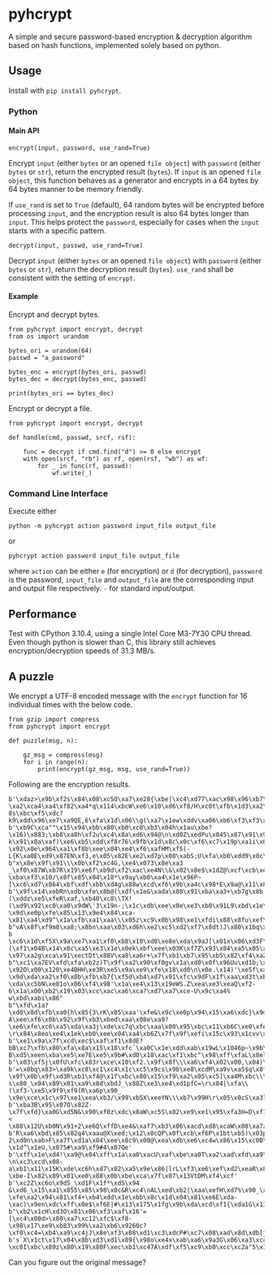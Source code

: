 # pyhcrypt

A simple and secure password-based encryption & decryption algorithm based on hash functions, implemented solely based on python.

## Usage

Install with `pip install pyhcrypt`.

### Python

#### Main API

`encrypt(input, password, use_rand=True)`

Encrypt `input` (either `bytes` or an opened `file object`) with `password` (either `bytes` or `str`), return the encrypted result (`bytes`). If `input` is an opened `file object`, this function behaves as a generator and encrypts in a 64 bytes by 64 bytes manner to be memory friendly.

If `use_rand` is set to `True` (default), 64 random bytes will be encrypted before processing `input`, and the encryption result is also 64 bytes longer than `input`. This helps protect the `password`, especially for cases when the `input` starts with a specific pattern.

`decrypt(input, passwd, use_rand=True)`

Decrypt `input` (either `bytes` or an opened `file object`) with `password` (either `bytes` or `str`), return the decryption result (`bytes`). `use_rand` shall be consistent with the setting of `encrypt`.

#### Example

Encrypt and decrypt bytes.

```
from pyhcrypt import encrypt, decrypt
from os import urandom

bytes_ori = urandom(64)
passwd = "a_password"

bytes_enc = encrypt(bytes_ori, passwd)
bytes_dec = decrypt(bytes_enc, passwd)

print(bytes_ori == bytes_dec)
```

Encrypt or decrypt a file.

```
from pyhcrypt import encrypt, decrypt

def handle(cmd, passwd, srcf, rsf):

	func = decrypt if cmd.find("d") >= 0 else encrypt
	with open(srcf, "rb") as rf, open(rsf, "wb") as wf:
		for _ in func(rf, passwd):
			wf.write(_)
```

### Command Line Interface

Execute either

`python -m pyhcrypt action password input_file output_file`

or

`pyhcrypt action password input_file output_file`

where `action` can be either `e` (for encryption) or `d` (for decryption), `password` is the password, `input_file` and `output_file` are the corresponding input and output file respectively. `-` for standard input/output.

## Performance

Test with CPython 3.10.4, using a single Intel Core M3-7Y30 CPU thread. Even though python is slower than C, this library still achieves encryption/decryption speeds of 31.3 MB/s.

## A puzzle

We encrypt a UTF-8 encoded message with the `encrypt` function for 16 individual times with the below code.

```
from gzip import compress
from pyhcrypt import encrypt

def puzzle(msg, n):

	gz_msg = compress(msg)
	for i in range(n):
		print(encrypt(gz_msg, msg, use_rand=True))
```

Following are the encryption results.

```
b'\xdaz>\x9b\xf2s\x84\x08\xc5O\xa7\xe28{\xbe|\xc4\xd77\xac\x98\x96\xb7\xb9\xf8\xcc@\x94\x1b\x06\xbb\xae\x84\xbc\x9e\xcaN\xd6\xc4\xc9\xca\x07 \xa2\xca4\xa4\xf82\xa4*q\x114\xbcW\xe6\x10\xd6\xf8/H\xc0t\xfb\x1d3\xa2\x9d\xa9H\n\xbf\xf8\x90{\x0f\xf3/b|\xe9\x9b\x95\xbd\xb2\x11Ri$)7\xb4\xd8\xdc\x0e+\x9fL<\x1cH\xb4\x01;\x03\xfb{\x1bj\x00gC\xd3\x91\xb4\xd4M\x85\xc72P\x9aI\x86\tlV\xd7\x0e["\xea\xef\xfb\xe5\x8fl 8s\xbc\xf5\xdc?k9\xdd\x96\xe7\xa9QE,6\xfa\x1d\x06\\g(\xa7\x1ew\xddv\xa06\xb6\xf3\xf3\xf2\xbb\x9a@\x0c\x0c\xe9\xaf\xb1;\xed'
b'\xb9C\xca""\x15\x94\xbb\x80\xb0\xc0\xb3\x04h\x1au\xbe?\x16)\x883;\xb8\xa8h\xf2u\xc4\x8a\xd6\x94@\n\xd0Z\xedPu\x045\x87\x91\x9eO\x8c\xb7\xf3O9\xdcW\xeay\x84d\x91v\xeb\x99\xea\x10f\xcd\xc7 k\x91\x8a\xaf)\xe6\xb5\xdd\xf8r76\x9fb\x1d\x8c\x0c\xf6\xc7\x19p\xa1i\x03NA=\xd2&\xff>1a\xf6\x18Wx>p\xf4\xf06=L\xadg\xb5\xfe\x08T,c6]\xf0\x8er_-\x92\x0e\x964\xa1\xf8b\xee\x04\xe4\xf6\xafHM\xf5(-L{K\xa0E\xd9\x87EN\xf3,e\x05\x82E\xe2\xd7p\x08\xabS;U\xfa\xb0\xdd9\x0c\x86D\xb3\xec_\xec\xe1\x15pj.\xe9'
b"x\x8e\x9f\x91\\\x0b\xf2\xc4G,\xe4\x073\x8e\xa3 _\xf0\x87W\xb7R\x19\xe6f\xb9d\xf2\xac\xe4N\\&\x02\x8e$\x1dZ@\xcf\xcb\xe7\xccd\xe8\xcb\x88\x10\xd5v\x08\xa2/\xd2\xf5y\x18_Sz)\xdc>^NM\x92'd\x1c\xb8\xa3|\x00e\xa5\x1fe\xf5\xef,!\xaf2+\xc1\xfcL\xd7_\xd2/\x93\xa3@3|\x0c\xa1\xec\xde\xae\x18\xefY\xabcF\xb9z4 \xba\xf3\x10/\x8f\x85\x04\x18*\x9ay\xb0\xa4\x1e\x96P~[\xc6\xd7\x864\xbf\xdf\xbb\xd4g\x88w\xcd\xf6\x9b\xa4c\x98*E\x9a@\x11\x84p\x1f\x9f\xfb<^g7v\x9c\xd96\x0e\xf6J\x01\x93Ou\xb8\t\x15\xcd\xe9\xed<\x99y\xdc"
b'\x9f\x14\xebRn\xdb\xfe\x8b@(\xdf\x1e&\xada\x80\x91\xba\xa3+\xb7g\x8b!\xe0$\xe3\xd3\xa2\x12c6\x04h\xd6\x03\x83\x89\xb0\xf5;(\xddz\xe5\xfeR\xaf,\xb40\xc8\\TX!(\xd9\x92\xc0\xa0\x9dW\'3\x19n-;\x1c\xdb\xee\x0e\xe3\xb0\x91L9\xbd\x1e\xef\xe9\xb3\xc5\xb6+\xf1\xd26&\xceK\xaa\xa4l\x9e^\xb3!\x0f\x91N,\xb0\x11b"\x85\xc0\xd3\x136xU\x8c\'X\xc5+\xef\xb0~\xc0\xc1\xa3\xe1g/\xb7q\x99M?\x9d\xe0p\xfe\x85\x13\x9e4\x84\xca-\x81\xa4\xd9^\x1a\xfb\xa1\xaa\\\x05z\xc9\x0b\x98\xe1\xfdi\x88\x8fu\xef\xea\xf5\xef\x8f\xf7\xf5bf\x9f\x14\x98r\x8f\xe0\xa4P\xe8'
b"vA\x8f\xf9m8\xa8;\x8bn\xaa\x03\xd6h\xe2\xc5\xd2\xf7\x8dt)J\x80\x1bq\xc2GC\xdfa\xdf\x81\xea\xc5'\xdfU\xf7i\x1f:-b \xc6\x1d\xf5X\x9a\xe7\xa1\xf0\xb8\x10\xd0\xe8e\xda\x9aJ[\x01x\x06\xd3F\xb5\n\xca\xf7\x85uV\xb1*(\xf1\x04B\x14\x0c\xa5\xe3\x1e\x0ek\xbf\xee\x03K\xf7Z\x93\x84\xa5\x05\xd0\xd89\x8e\x18K\x01X\x8b\x8f\xf3f\xad\xb6\xaf\xf9O\x7f\x91\x8f@\xd6!\xd2&J\x01\x00h\xe7\xe7\xf2\x8dS\xa6|\x01_s5X\xb5\xa0\t\xfa<\xb4\xf9\xac\xa0\x8f?\x97\xa2g\xca\x91\xectDt\x88V\xa8\xa6r+\x7f\xb1\xb7\x95\xb5\x82\xf4\xa2\xe2\xa6\x1e\xdf7\xed\x15\xc2\xca;\x87"
b"\xc1\xa7EV\xfd\xfa\xb2z)T\x9f\xa2\x90\xf0gv\x1a\xd0\x0f\x96Uu\xd1b;\xfc\xe7\xd3dlu\xb0\x90\xab\xfd\xb5$\x0f\xe0\x80vK\x95\xb0\x80\x9a\xf5\xd2\xfc\xf6\xf5!7/7\x1bp[C-?\x92O\x00\x120\xe4BHH\xe3R\xe5\x9a\xe9\xfe\x18\xd0\n\x0e.\x14)'\xe5f\xaa\xa6\xb6\x08\xc6B6\xfb\x82?\x9d\xda\xa2\xf0\x0b\xfb\xb7{\xf5d\xb4\xd7\x91\xfc\x9dF\x1f\xaa\xd3t\xb3\x8c5\x93o\x9e\xad\xd3}@\xb7\xd1\xcc\xc9?\xda\xc5bN\xe81o\x06\xf4\x98'\x1a\xe4\x13\x19eWS.Z\xea\xe3\xeaQ\xf2-6\x1a\x00\xb2\x19\x03\xcc\xac\xa6\xca?\xd7\xa7\xce-U\x9c\xa4% w\xbd\xabi\x86"
b"\xfd\x1a?\xd0\x8d\xfb\xa0{h\x85{3\rK\x85\xaa'\xfe&\x9c\xe0p\x94\x15\xa6\xdc}\x9d\x18\x08i\x84s\xf8\x0c{\xe3\xd1\xdb=\x11g\x8e\x95\xa1\xe2,p\xf3Q\xc6\xfd\xae\xb5\x90&3\xcf\xe8\xb3\x04\xe8z\xd5\x91\xfb9\rTj\xb0\xf5 A\xee\xf6\x0b\x92\x9f\xb3\xbed\xaa\x08e\xa9?\xe6\xfe\xc6\xa5\xda\xa3j\xde\xc7q\xbc\xaa\x00\x95\xbc\x11\xb6C\xe0\xfeg\xd7'\xe6\xaa\xa7\xa2\x9a\xdf\xc5\xf0\xe2Q\xb3\x89\x0fn\x98?\r\x84\x8eo\xe4\x1ek\xb0\xee\x04\xa4\xb6Z\x7f\x9f\xefi\x15c\x93\x1cvv\xfc)\xed*\xa5\x0fN65\xccO\x15wP'\x8a\xbb(\xdb\x15t\x03\x17\xbc\x9aT\x93\xd8\x05\xec\x82\xa6\x07"
b'\xe1\x9a\x7f\xcd\xec$\xaf\xf1\x8dE?bB\xc7\xfb\x80\xfa\x8a\x15\x18\xfc`\xa0C\x1e\xdd\xab\x19wL\x1046p~\x9b\xd1f\xde\xea\x01n\'\xfc=\xaa\xbdJ\xa2<y\xfcyU\xd2\x8e\xc5\x19\xe2;\x84\xd2\xad\xcc<\x96\xec:\xc7\xf0\x0cA\xa9\xc7\x1fM\x15\xeb\xb6\x92\x10\x98Fz\x8fi~\xb1\xcb\x9f\x1d\xd5R\x8f\xdela\xe1G5\xd24\xe7\xfa\xb9\xef B\xd5\xeen\xba\xe5\xe7E\xe5\x9b#\xd0\x18\xac\xf1\xbc"\x98\xff\xfaL\x8elG\xf3V\x1b\xd4\xbbu\xc2\xd7\x01V\xa1\x0e/C\xfaH\xad\x1cS\x10a\xff\xaa\x06\xe1=d!\xdc\x82\n9\xf2\xd0\x03\xb6\xfb]\xa3\xf2\xec\x9e8\x89U\x9fWr\xff\x87\xf6'
b'\x03\xf5j\x0fU\xfc\x83r\xce\x10\xf2.\x9f\x8f\\\xa6\xf4\x02\x00,\x04)\xdcR\x1d\xb95\xbe\x03\x144+\xb0\xa1\xa9\xd0\x10\xa9{\xad\x01)/\xd8f\xc5\xc3GZ\x0c\xb0D\xae\xfb\xbc\x1b0"h\xe6\xd1\xc1\x8a+\x99/\xdbY\xe7S\xf2\xc7"s\xec\x8d\xb6\xc9\x9b\x0f\xa31b\xe8\xc5\xef\x07\x12v\xf6[\xb44q\xe0j\x1d\xb0\x8a\x9dn\xeb:\xcb|\xfe\xd3\x8a\x00\xb7;\xdd\xe4\xd7\xaf\x9b\xdc\x95\xf1\x8bHx\xfe\xd3@\xbe\x92\x18\x0c[\x94\xea\'\xaf:\xe9\xcf\xd2\x0c@\xe4qH\x97\x07\x05D\xc7k\x07`\xe8\th\xcd\x02c\x1cG\xd8N\x8fL\xc26>s+\xfe\x03\x8b\xa8$ttu\xe3\xe2\x82\xb7\x8b\x08'
b'=\x8bq\x83>\xa9k\xc8\xc1\xc4\x1c\xc5\x9cs\x9b\xe8\xcdM\xa9v\xa5$q\x8fR\xe9\x12<\xb9e{\x1a\xe7J*\xa0\xc7@>\xc9\xaeg^m\xf2\xdd.\xae\xfa\x87\x80\x8a\x96\xd3?\x9f\x0b\x9f\xd3R\xb1\xf4@\x1f\xbc\x80\x15\xf9\xa2\x05\xc5]\xa4M\xbc\\\xd1\x85\x8c\xc6\xd2EVXW?s\x80_\x04\x89\x01\xa9\x8d\xbdJ_\x88Z\xe3\xe4\xd1pfC=\r\x84|\xfa\\(\xf3-\xe5\x9f9\xf9(R\xa6p\x90_ \x9e\xce\x1c\x97\xe1\xea\xb3/\x99\xb5X\xeeYN\\\xb7\x99H\r\x05\x0cS\xa3l\x9a\\:F\xe2\xe3\x07\xc5H\x1f\xd167pd\xe2\x9b\x85\xd1\xca|O\xe0\x0e\x8eV\x04O\x87\xd1\xd9V\x08'
b'\xba3B\x95\x07O\x82Z-\x7f\xfd}\xa0G\xd5N&\x90\xf0z\xdc\x8aW\xc5S\x82\xe9\xe1\x95\xfa3H=D\xf1\x0f\x17\x10t\x1dr\x08B\xf7.\x89\xac\xa5\\\xa9\xb5dR<\\3W\x96,6d.\x84\xbbT\x89l\xdf\x96\x04\xebc\xe4\xaa\x1a\x80W\xf1\xed\xfc\x19\x03`\x9b\xb5,6[\x96s;\xf2k\xe5\xbe\x047\x90l\x80\xa4\xc3.\x0b\xdci\x89\xad\xf0\xe3\x1bf\xa9\xcdI*< \x88\x12U\xb0N\x91+2\xe6Q\xffD\xe4&\xaf7\xb3\x06\xacd\xd8\xcaW\x08\xa7z\x8b3\x18\x9c\x81ieO\xb5\xeb\xfe\x7f\xee\xb9\xbei\xa9g\xe3\xdca\xa4*\xeb\xc3\x91\x14\xadCW\xa2\xb1l\xd8\xa8\x13\xc8\xfe'
b'R\xa6\xbd\x85\x82q4\xaau@X\xed;\x12\x0cQP\x0f\xcb\xf6P\x1bt\xb5)\x03p"Vh\xf5\xfe\x0c\xa3\x981\xcf\x8e\\1\xaeG\xf0P\xb9\xd6\xf5\xad$!\x10\xf1\xe0\x9d\xa7\xc1\xf0\xb3\xcdD\xf6\xc6sz\xc2\xa5i\x976.F\xf7?2\xd0n\xab>F\xa7f\xd1a\x84\xee\x8c9\x00@\xea\xdb\xe6\xc4w\x86\x15\xc0B\xd1\xc2\xe2\x0c7\xa0\xc7\xdb\xaeZ\xdbL\xeb<\xb1T\x97n\xd9\x89B\x12tf\x85\x08`*n\x12l\xea\xaesY\xa8\xee\xf9`\xca\xd9\xac\xb4\x11\xda\x8c\xb4\xad\xfd\x06:^\xf6^\xb9\xffY\x9b\xba\x9f\xb0M\xff\x07y\xc9\xaa\x85 \x1d^\x1eU,\x075#\xa9\xf9#4\x07Qe'
b'\xff\x1e\xd4!\xa9@\x04\xff\x1a\xa0\xacU\xaf\xbe\xa0T\xa2\xad\xfd\xa9\xb9\xe9hix\xc7\x18\x98E\xe9\xccD\xc1a\x05\xa2\xf8\x1e/\xa1\xb36EN\xe2\x15dN\x05\xb2\xe7\x84C\xaa\xa2\xd0\xec\xb4\xee6\x0eg\xfa|\xab}\xda\xcd\xfc\x9e\xd1\xf9V:e\xe8\xf6(\x95\xf4N?\n\xc3\xcd\x08-a\xb1\x11\x15K\xde\xc6h\xd7\x82\xa5\x9e\x86|lrL\xf3\xe6\xef\xd2\xeaR\x813S\xe3a8\x07K\x02;\x8c\x18:\xe3\xc9\xd6\x12\xe4\xc30\xa8E\x02O(J7\t\x816o\x8d\x00\xc5\xf1b\xc7iZ\x17\xbd~s\xb7}\xa6\x0e>o+j \xbe-I\x82\x89\x01\xe0\x88\x0b\xbe\xca\x7f\x07\x13VtDM\xf4\xcf'
b'\xc2Z\xc6o\x9dS_\xd1F\x1f*\xd5\x94 &\xd6_\x15\xa1\x855\x85\x98\x0c&R\xc4\nAL\xed\xb2|\xaa\xefH\xd7%\x90_\x99Cg\xbcc\xc8J/tJ\x96P\xf2y\xf3\xe82\xe3kl)h\xaf\xcf\xd6\xe0\x85\x0b~|\xac\xc8\xfb\xd1\x9a\xb1\\\x94\xc8\x81\n\x909\xe2,\xc6\xeaH\x9a\xac#\xc18"@\xf9\x10\xe7\tQ\x96\xf2#K\xa7\x86-\xfe\xa2\x94\x81\xf4+\xb4\xdd\x1e\xbb\x8c\x1d\x04\x81\xe6E\xda-\xac)\x9en\xdc\xff\x0e$\xf6E|#\x13\x175\x1fg\x9b\xda\xcd\xf1{\xda1G\x13\xf6>R\x1b\xd9<"U\xbe\xdf\x17\xdd\xbd\x88\xc4\rF\x95\xffJ\x82\xb36\xa8\x8bl\xfft\x84\xbc\x8a'
b"\xb2\x1cH\xd3O\x81\x06\xf3\xaf\x16'=[\xc4\x00d>\x80\xa7\xc12\xfc$\xf8-\x98\x17\xe9\xb83\x99%\xa2\xb6\x9260c?\xf0\xc4=\xb4\xa9\xc4jJ\x8e\xf3\x08\xd1\xc3\xdcP#\xc7\x08\xad\x8d\xdb[j\x8f\x9a<}\xae\xb6\xfe\x07\xc2\xbc\x0b:\x98\xae\x1b,\xb2\x9a6\xd1\x842_,^,D\x0bE&\xd3\xee\xae\xe9Os\xc5\x8b0c\xad\xef\x12\xd0\x8a\xcb\xcb\xf0\xffA\x1f\xcb\x80F\xb1\xd9\x94\x9e\xe9\x92,N\xcd'\xc4Y\x9f\x94\x1c\r\xe20\xdcS\x9d\\\xc1\x0b\x8c{l3\x18wM\xe6\x03\x8d\xf8\x86\xc4\x07;e!\x1e\x13\x92\x13A\xe7\xb9Ia\xef\x0e\xa6~\x86\xb4\xa6\xa1\x96\xa3fKm6W\xf3"
b's`X\x1ct\x17\x04\x8b\xd3\xd1\x89{\x98o\xe4x\xab\xa6\x9a3G\x06\xa3\xcc\x87Sc\xb3W\x0f\xd3g\xd6\xc4\xbc\xa5;\xae\x0e1s\xe9\xc5\xe8\xd9\xa88\xfd\x11\xe9\\TEW]\xfe9N9\xde\x96\x0eI\xe8\x0b\xaa\x0b\xdb\xe6\xa8w\xe1\x1dctI;H_-\xc0I\xbc\x89z\x80\x19\x80F\xec\xb1\xc47A\xdf\xf5\xc9\xb0\xcc\xc2a"5\x1e]\x16wS\x8f\x83gC\x87\xd6+&\xc4\x8eQ\x87!8\xda^\xe9\x95zO\xde\xc4\xad\xbe$\x18\x1b\xfb\xf7_\x82\xe7.\x9eP!@AG\x1c\xb6\xef6v\xb6\x0f\x7fi\xa9\x01\xfeW,3\x8a]y!\xa9&\x0f\xca\xe9l\x14==;0w7\xf6\x90\x98'
```

Can you figure out the original message?
